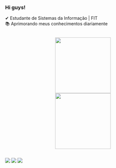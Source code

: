 ### Hi guys!

✔ Estudante de Sistemas da Informação | FIT <br>
📚 Aprimorando meus conhecimentos diariamente



##
<div align="center"> 
  <a href="https://github.com/leiarafaela/leiarafaela">
  <img height="180em" src="https://github-readme-stats.vercel.app/api?username=leiarafaela&show_icons=true&theme=nightowl&include_all_commits=true&count_private=true"/><br>
  <img height="180em" src="https://github-readme-stats.vercel.app/api/top-langs/?username=leiarafaela&layout=compact&theme=nightowl&card_width=450"/>
  <div/>
         
  ##
 
 <div align="left">
 <a href="https://www.instagram.com/eirafz/" target="_blank" ><img src="https://img.shields.io/badge/Instagram-E4405F?style=for-the-badge&logo=instagram&logoColor=white" target="_blank"></a>
 <a href="https://www.linkedin.com/in/leia-rafaela/" target="_blank" ><img src="https://img.shields.io/badge/LinkedIn-0077B5?style=for-the-badge&logo=linkedin&logoColor=white" target="_blank"></a>
 <a href="mailto:rafaela20augusto@gmail.com" target="_blank" ><img src="https://img.shields.io/badge/Gmail-D14836?style=for-the-badge&logo=gmail&logoColor=white" target="_blank"></a>
   <div/>
 
   
     
  
  
                                                     
  
  
 
 

